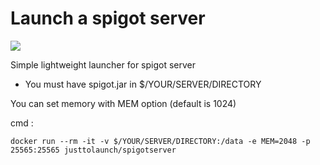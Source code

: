 # Launch a spigot server

[![](https://images.microbadger.com/badges/image/justtolaunch/spigotserver.svg)](https://microbadger.com/images/justtolaunch/spigotserver "Get your own image badge on microbadger.com")

Simple lightweight launcher for spigot server

* You must have spigot.jar in $/YOUR/SERVER/DIRECTORY

You can set memory with MEM option (default is 1024)

cmd :

    docker run --rm -it -v $/YOUR/SERVER/DIRECTORY:/data -e MEM=2048 -p 25565:25565 justtolaunch/spigotserver
